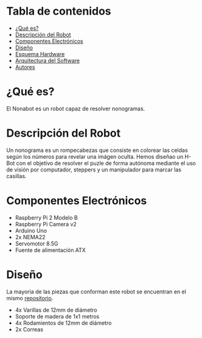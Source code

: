 # Tabla de contenidos
  * [¿Qué es?](#que-es)
  * [Descripción del Robot](#descripción-del-robot)
  * [Componentes Electrónicos](#componentes-electrónicos)
  * [Diseño](#diseño)
  * [Esquema Hardware](#esquema-hardware)
  * [Arquitectura del Software](#arquitectura-del-software)
  * [Autores](#autores)

# ¿Qué es?
El Nonabot es un robot capaz de resolver nonogramas.

# Descripción del Robot
Un nonograma es un rompecabezas que consiste en colorear las celdas según los números para revelar una imágen oculta. 
Hemos diseñao un H-Bot con el objetivo de resolver el puzle de forma autónoma mediante el uso de visión por computador, steppers y un manipulador para marcar las casillas.

# Componentes Electrónicos
  - Raspberry Pi 2 Modelo B
  - Raspberry Pi Camera v2
  - Arduino Uno
  - 2x NEMA22
  - Servomotor 8.5G
  - Fuente de alimentación ATX

# Diseño
La mayoria de las piezas que conforman este robot se encuentran en el mismo [repositorio](https://github.com/VerticalFarming/nonabot/tree/master/piezas).
 - 4x Varillas de 12mm de diámetro
 - Soporte de madera de 1x1 metros
 - 4x Rodamientos de 12mm de diámetro
 - 2x Correas

